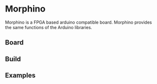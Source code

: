 # Morphino

Morphino is a FPGA based arduino compatible board. Morphino provides the same functions of the Arduino libraries.

## Board
## Build
## Examples
